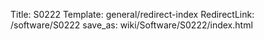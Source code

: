 Title: S0222
Template: general/redirect-index
RedirectLink: /software/S0222
save_as: wiki/Software/S0222/index.html